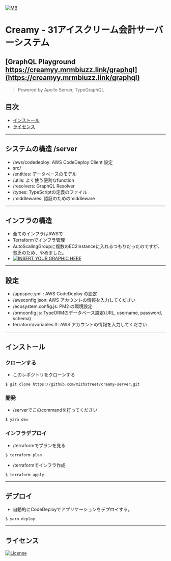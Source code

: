 
<a href="#"><img src="https://upload.wikimedia.org/wikipedia/commons/thumb/d/d8/Baskin-Robbins_logo.svg/1200px-Baskin-Robbins_logo.svg.png" title="Mb" alt="MB"></a>

# Creamy - 31アイスクリーム会計サーバーシステム

## [GraphQL Playground https://creamyy.mrmbiuzz.link/graphql](https://creamyy.mrmbiuzz.link/graphql)
> Powered by Apollo Server, TypeGraphQL

## 目次

- [インストール](#インストール)
- [ライセンス](#ライセンス)

---

## システムの構造 /server
- /aws/codedeploy: AWS CodeDeploy Client 設定
- src/
- /entities: データベースのモデル
- /utils: よく使う便利なfunction
- /resolvers: GraphQL Resolver
- /types: TypeScriptの定義のファイル
- /middlewares: 認証のためのmiddleware
---
## インフラの構造
- 全てのインフラはAWSで
- Terraformでインフラ管理
- AutoScalingGroupに複数のEC2Instanceに入れるつもりだったのですが、貧乏のため、やめました。
- [![INSERT YOUR GRAPHIC HERE](https://lh3.googleusercontent.com/pw/ACtC-3fgoHI601hO3idi6piZHyTWCyVPMuS66fddnFNDmQ11IpFPSzB_M3g7otGnO0mirlnQttVlNM2X6hV_OywUJRqto2gFkbFaOTULPdJTCnAkcVFUOPDQrsTgDRpUcWMTB-ImVptvGqxquyvLU7rkibIg=w1112-h625-no?authuser=0)]()
---


## 設定
- /appspec.yml :  AWS CodeDeploy の設定
- /awsconfig.json: AWS アカウントの情報を入力してください
- /ecosystem.config.js: PM2 の環境設定
- /ormconfig.js: TypeORMのデータベース設定(URL, username, password, schema)
- terraform/variables.tf: AWS アカウントの情報を入力してください
---

## インストール

### クローンする

- このレポジトリをクローンする

```shell
$ git clone https://github.com/mizhstreet/creamy-server.git
```

### 開発

- /serverでこのcommandを打ってください

```shell
$ yarn dev
```

### インフラデプロイ
- /terraformでプランを見る
```shell
$ terraform plan
```
- /terraformでインフラ作成
```shell
$ terraform apply
```


---

## デプロイ
- 自動的にCodeDeployでアプリケーションをデプロイする。

```shell
$ yarn deploy
```

---

## ライセンス

[![License](http://img.shields.io/:license-mit-blue.svg?style=flat-square)](http://badges.mit-license.org)
